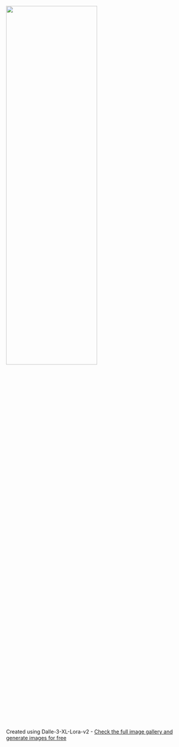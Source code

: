 
<a href="https://github.com/6rz6/AI-Directory-2024/wiki/Home"><img src="https://github.com/6rz6/AI-Directory-2024/assets/102882394/a37785a9-59ff-45a2-bec6-caeb3175e10b" width="70%" height="50%"></a>

Created using Dalle-3-XL-Lora-v2 - [Check the full image gallery and generate images for free](https://github.com/6rz6/AI-Directory-2024/wiki/Generative-AI-Directory-2024-%F0%9F%A4%96-rzAI#ai-image-generators-2024-tested-free)

